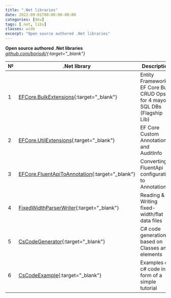 ```yaml
---
title: ".Net libraries"
date: 2022-09-01T00:00:00-00:00
categories: [dev]
tags: [.net, libs]
classes: wide
excerpt: "Open source authored .Net libraries"
---
```


**Open source authored .Net libraries**<br>
*[github.com/borisdj/](https://github.com/borisdj){:target="_blank"}*

| №  | .Net library             | Description                                              |
| -  | ------------------------ | -------------------------------------------------------- |
| 1  | [EFCore.BulkExtensions](https://github.com/borisdj/EFCore.BulkExtensions){:target="_blank"} | Entity Framework EF Core Bulk CRUD Ops for 4 mayor SQL DBs (Flagship Lib)|
| 2  | [EFCore.UtilExtensions](https://github.com/borisdj/EFCore.UtilExtensions){:target="_blank"} | EF Core Custom Annotations and AuditInfo |
| 3  | [EFCore.FluentApiToAnnotation](https://github.com/borisdj/EFCore.FluentApiToAnnotation){:target="_blank"} | Converting FluentApi configuration to Annotations |
| 4  | [FixedWidthParserWriter](https://github.com/borisdj/FixedWidthParserWriter){:target="_blank"} | Reading & Writing fixed-width/flat data files |
| 5  | [CsCodeGenerator](https://github.com/borisdj/CsCodeGenerator){:target="_blank"} | C# code generation based on Classes and elements |
| 6  | [CsCodeExample](https://github.com/borisdj/CsCodeExample){:target="_blank"} | Examples of c# code in form of a simple tutorial |
